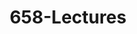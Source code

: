---
layout: default
title: 658-Lectures
parent: "MATH 658: Geometric Mechanics"
mathjax: true
tags: 
  - latex
  - math
has_children: true
nav_order: 0
---